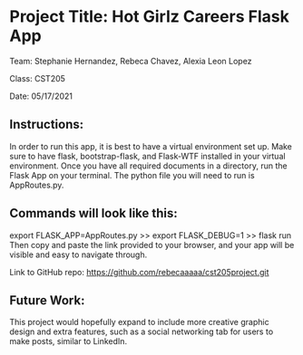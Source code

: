 # Project Title: Hot Girlz Careers Flask App

Team: Stephanie Hernandez, Rebeca Chavez, Alexia Leon Lopez

Class: CST205

Date: 05/17/2021

## Instructions: 
In order to run this app, it is best to have a virtual environment set up. 
Make sure to have flask, bootstrap-flask, and Flask-WTF installed in your
virtual environment. Once you have all required documents in a directory,
run the Flask App on your terminal. The python file you will need to run is AppRoutes.py.

## Commands will look like this: 
export FLASK_APP=AppRoutes.py >> export FLASK_DEBUG=1 >> flask run
Then copy and paste the link provided to your browser, and your app will be
visible and easy to navigate through. 

Link to GitHub repo: https://github.com/rebecaaaaa/cst205project.git

## Future Work: 
This project would hopefully expand to include more creative graphic 
design and extra features, such as a social networking tab for users to make 
posts, similar to LinkedIn.